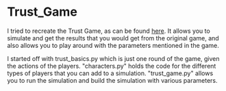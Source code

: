 # Trust_Game

I tried to recreate the Trust Game, as can be found [here](https://ncase.me/trust/). It allows you to simulate and get the results that you would
get from the original game, and also allows you to play around with the parameters mentioned in the game.

I started off with trust_basics.py which is just one round of the game, given the actions of the players.
"characters.py" holds the code for the different types of players that you can add to a simulation.
"trust_game.py" allows you to run the simulation and build the simulation with various parameters.
